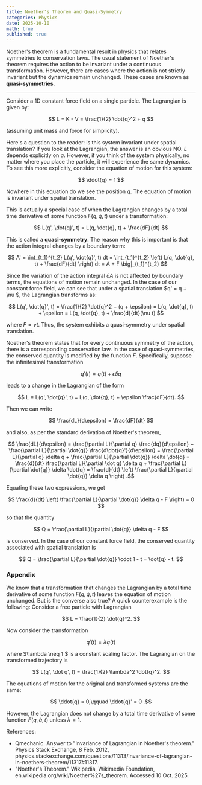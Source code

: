 ```yaml
---
title: Noether's Theorem and Quasi-Symmetry
categories: Physics
date: 2025-10-10
math: true
published: true
---
```


Noether's theorem is a fundamental result in physics that relates symmetries to conservation laws. The usual statement of Noether's theorem requires the action to be invariant under a continuous transformation. However, there are cases where the action is not strictly invariant but the dynamics remain unchanged. These cases are known as **quasi-symmetries**.

***

Consider a 1D constant force field on a single particle. The Lagrangian is given by:

$$ L = K - V = \frac{1}{2} \dot{q}^2 + q $$

(assuming unit mass and force for simplicity).

Here's a question to the reader: is this system invariant under spatial translation?
If you look at the Lagrangian, the answer is an obvious NO. $L$ depends explicitly on $q$. However, if you think of the system physically, no matter where you place the particle, it will experience the same dynamics. To see this more explicitly, consider the equation of motion for this system:

$$ \ddot{q} = 1 $$

Nowhere in this equation do we see the position $q$. The equation of motion is invariant under spatial translation.

This is actually a special case of when the Lagrangian changes by a total time derivative of some function $F(q,\dot q, t)$ under a transformation:

$$ L(q', \dot{q}', t) = L(q, \dot{q}, t) + \frac{dF}{dt} $$

This is called a **quasi-symmetry**. The reason why this is important is that the action integral changes by a boundary term:

$$ A' = \int_{t_1}^{t_2} L(q', \dot{q}', t) dt = \int_{t_1}^{t_2} \left( L(q, \dot{q}, t) + \frac{dF}{dt} \right) dt = A + F \big|_{t_1}^{t_2} $$

Since the variation of the action integral $\delta A$ is not affected by boundary terms, the equations of motion remain unchanged. In the case of our constant force field, we can see that under a spatial translation $q' = q + \nu $, the Lagrangian transforms as:

$$ L(q', \dot{q}', t) = \frac{1}{2} \dot{q}^2 + (q + \epsilon) = L(q, \dot{q}, t) + \epsilon = L(q, \dot{q}, t) + \frac{d}{dt}(\nu t) $$

where $F = \nu t$. Thus, the system exhibits a quasi-symmetry under spatial translation.

Noether's theorem states that for every continuous symmetry of the action, there is a corresponding conservation law. In the case of quasi-symmetries, the conserved quantity is modified by the function $F$. Specifically, suppose the infinitesimal transformation

$$ q'(t) = q(t) + \epsilon \delta q $$

leads to a change in the Lagrangian of the form

$$ L = L(q', \dot{q}', t) = L(q, \dot{q}, t) + \epsilon \frac{dF}{dt}. $$

Then we can write

$$ \frac{dL}{d\epsilon} = \frac{dF}{dt} $$

and also, as per the standard derivation of Noether's theorem,

$$ \frac{dL}{d\epsilon} = \frac{\partial L}{\partial q} \frac{dq}{d\epsilon} + \frac{\partial L}{\partial \dot{q}} \frac{d\dot{q}'}{d\epsilon} = \frac{\partial L}{\partial q} \delta q + \frac{\partial L}{\partial \dot{q}} \delta \dot{q} = \frac{d}{dt} \frac{\partial L}{\partial \dot q} \delta q + \frac{\partial L}{\partial \dot{q}} \delta \dot{q} = \frac{d}{dt} \left( \frac{\partial L}{\partial \dot{q}} \delta q \right) .$$

Equating these two expressions, we get

$$ \frac{d}{dt} \left( \frac{\partial L}{\partial \dot{q}} \delta q - F \right) = 0 $$

so that the quantity

$$ Q = \frac{\partial L}{\partial \dot{q}} \delta q - F $$

is conserved. In the case of our constant force field, the conserved quantity associated with spatial translation is

$$ Q = \frac{\partial L}{\partial \dot{q}} \cdot 1 - t = \dot{q} - t. $$



### Appendix

We know that a transformation that changes the Lagrangian by a total time derivative of some function $F(q,\dot q, t)$ leaves the equation of motion unchanged. But is the converse also true? A quick counterexample is the following:
Consider a free particle with Lagrangian

$$ L = \frac{1}{2} \dot{q}^2. $$

Now consider the transformation

$$ q'(t) = \lambda q(t) $$

where $\lambda \neq 1 $ is a constant scaling factor. The Lagrangian on the transformed trajectory is

$$ L(q', \dot q', t) = \frac{1}{2} \lambda^2 \dot{q}^2. $$

The equations of motion for the original and transformed systems are the same:

$$ \ddot{q} = 0,\qquad \ddot{q}' = 0 .$$

However, the Lagrangian does not change by a total time derivative of some function $F(q,\dot q, t)$ unless $\lambda = 1$.

References:
- Qmechanic. Answer to "Invariance of Lagrangian in Noether's theorem." Physics Stack Exchange, 8 Feb. 2012, physics.stackexchange.com/questions/11313/invariance-of-lagrangian-in-noethers-theorem/11317#11317.
- "Noether's Theorem." Wikipedia, Wikimedia Foundation, en.wikipedia.org/wiki/Noether%27s_theorem. Accessed 10 Oct. 2025.